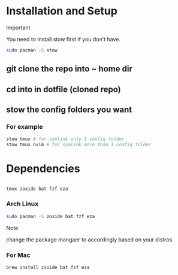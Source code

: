 # Installation and Setup

> [!IMPORTANT]
> You need to install stow first if you don't have.

```bash
sudo pacman -S stow
```

## git clone the repo into ~ home dir

## cd into in dotfile (cloned repo)

## stow the config folders you want

### For example

>

```bash
stow tmux # for symlink only 1 config folder
stow tmux nvim # for symlink more than 1 config folder
```

# Dependencies

##

```bash
tmux zoxide bat fzf eza
```

### Arch Linux

```bash
sudo pacman -S zoxide bat fzf eza
```

> [!NOTE]
> change the package mangaer to accordingly based on your distros

### For Mac

```bash
brew install zxoide bat fzf eza
```
